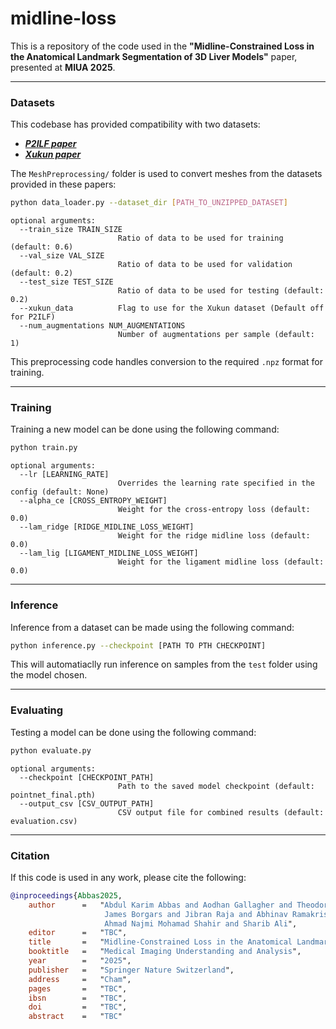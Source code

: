 # midline-loss

This is a repository of the code used in the **"Midline-Constrained Loss in the Anatomical Landmark Segmentation of 3D Liver Models"** paper, presented at **MIUA 2025**.

---

### Datasets
This codebase has provided compatibility with two datasets:
- [***P2ILF paper***](https://www.sciencedirect.com/science/article/pii/S1361841524002962)  
- [***Xukun paper***](#)

The `MeshPreprocessing/` folder is used to convert meshes from the datasets provided in these papers:

```bash
python data_loader.py --dataset_dir [PATH_TO_UNZIPPED_DATASET]
```

```
optional arguments:
  --train_size TRAIN_SIZE
                        Ratio of data to be used for training (default: 0.6)
  --val_size VAL_SIZE
                        Ratio of data to be used for validation (default: 0.2)
  --test_size TEST_SIZE
                        Ratio of data to be used for testing (default: 0.2)
  --xukun_data          Flag to use for the Xukun dataset (Default off for P2ILF)
  --num_augmentations NUM_AUGMENTATIONS
                        Number of augmentations per sample (default: 1)

```
This preprocessing code handles conversion to the required `.npz` format for training.

---

### Training
Training a new model can be done using the following command:
```bash
python train.py 
```

```
optional arguments:
  --lr [LEARNING_RATE]
                        Overrides the learning rate specified in the config (default: None)
  --alpha_ce [CROSS_ENTROPY_WEIGHT]
                        Weight for the cross-entropy loss (default: 0.0)
  --lam_ridge [RIDGE_MIDLINE_LOSS_WEIGHT]
                        Weight for the ridge midline loss (default: 0.0)
  --lam_lig [LIGAMENT_MIDLINE_LOSS_WEIGHT]
                        Weight for the ligament midline loss (default: 0.0)

```

---

### Inference
Inference from a dataset can be made using the following command:
```bash
python inference.py --checkpoint [PATH TO PTH CHECKPOINT]
```
This will automatiaclly run inference on samples from the `test` folder using the model chosen.

---

### Evaluating
Testing a model can be done using the following command:
```bash
python evaluate.py 
```

```
optional arguments:
  --checkpoint [CHECKPOINT_PATH]
                        Path to the saved model checkpoint (default: pointnet_final.pth)
  --output_csv [CSV_OUTPUT_PATH]
                        CSV output file for combined results (default: evaluation.csv)
```


---
### Citation
If this code is used in any work, please cite the following:
```bibtex
@inproceedings{Abbas2025,
    author      =   "Abdul Karim Abbas and Aodhan Gallagher and Theodora Vraimakis and
                     James Borgars and Jibran Raja and Abhinav Ramakrishnan and
                     Ahmad Najmi Mohamad Shahir and Sharib Ali",
    editor      =   "TBC",
    title       =   "Midline-Constrained Loss in the Anatomical Landmark Segmentation of 3D Liver Models",
    booktitle   =   "Medical Imaging Understanding and Analysis",
    year        =   "2025",
    publisher   =   "Springer Nature Switzerland",
    address     =   "Cham",
    pages       =   "TBC",
    ibsn        =   "TBC",
    doi         =   "TBC",
    abstract    =   "TBC"